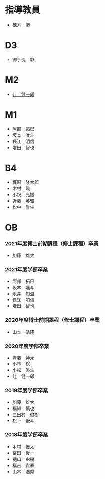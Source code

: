 # 指導教員
- [棟方　渚](https://www.kyoto-su.ac.jp/faculty/professors/ise/ise_munekata_nagisa.html)

# D3
- 御手洗　彰

# M2
- [辻　健一郎](https://2gken1029.github.io/)

# M1
- 阿部　拓巳
- 坂本　唯斗
- 長江　明信
- 増田　智也

# B4
- 梶原　隆太郎
- 木村　颯
- 小祝　亮樹
- 近藤　英雅
- 松中　誉生


# OB
### 2021年度博士前期課程（修士課程）卒業
- 加藤　雄大
### 2021年度学部卒業
- 阿部　拓巳
- 坂本　唯斗
- 永井　知温
- 長江　明信
- 増田　智也

### 2020年度博士前期課程（修士課程）卒業
- 山本　浩隆
### 2020年度学部卒業
- 齊藤　神太
- 小林　稔
- 小松　昴生
- 辻　健一郎

### 2019年度学部卒業
- 加藤　雄大
- 福知　慎也
- 三田村　俊樹
- 松下　優斗

### 2018年度学部卒業
- 木村　優太
- 冨田　俊一
- 樋口　由樹
- 福吉　貴春
- 山本　浩隆